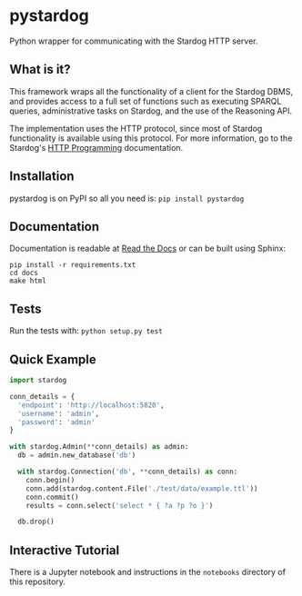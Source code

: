 # pystardog

Python wrapper for communicating with the Stardog HTTP server.

## What is it?

This framework wraps all the functionality of a client for the Stardog
DBMS, and provides access to a full set of functions such as executing
SPARQL queries, administrative tasks on Stardog, and the use of the
Reasoning API.

The implementation uses the HTTP protocol, since most of Stardog
functionality is available using this protocol. For more information,
go to the Stardog's [HTTP
Programming](http://www.stardog.com/docs/#_network_programming)
documentation.

## Installation

pystardog is on PyPI so all you need is: `pip install pystardog`

## Documentation

Documentation is readable at [Read the
Docs](http://pystardog.readthedocs.io) or can be built using Sphinx:

    pip install -r requirements.txt
    cd docs
    make html

## Tests

Run the tests with: `python setup.py test`

## Quick Example

```python
import stardog

conn_details = {
  'endpoint': 'http://localhost:5820',
  'username': 'admin',
  'password': 'admin'
}

with stardog.Admin(**conn_details) as admin:
  db = admin.new_database('db')

  with stardog.Connection('db', **conn_details) as conn:
    conn.begin()
    conn.add(stardog.content.File('./test/data/example.ttl'))
    conn.commit()
    results = conn.select('select * { ?a ?p ?o }')

  db.drop()
```

## Interactive Tutorial

There is a Jupyter notebook and instructions in the `notebooks`
directory of this repository.
